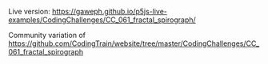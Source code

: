 Live version: https://gaweph.github.io/p5js-live-examples/CodingChallenges/CC_061_fractal_spirograph/

Community variation of https://github.com/CodingTrain/website/tree/master/CodingChallenges/CC_061_fractal_spirograph